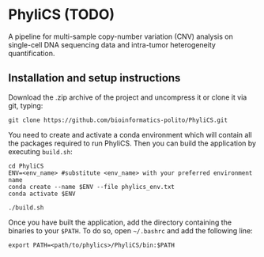 # PhyliCS (TODO)
A pipeline for multi-sample copy-number variation (CNV) analysis on single-cell DNA sequencing data and intra-tumor heterogeneity quantification. 

## Installation and setup instructions

Download the .zip archive of the project and uncompress it or clone it via git, typing:

```git clone https://github.com/bioinformatics-polito/PhyliCS.git```

You need to create and activate a conda environment which will contain all the packages required to run PhyliCS. Then you can build the application by executing `build.sh`:
```
cd PhyliCS
ENV=<env_name> #substitute <env_name> with your preferred environment name
conda create --name $ENV --file phylics_env.txt
conda activate $ENV

./build.sh
```
Once you have built the application, add the directory containing the binaries to your `$PATH`. To do so, open `~/.bashrc` and add the following line:

```export PATH=<path/to/phylics>/PhyliCS/bin:$PATH```
